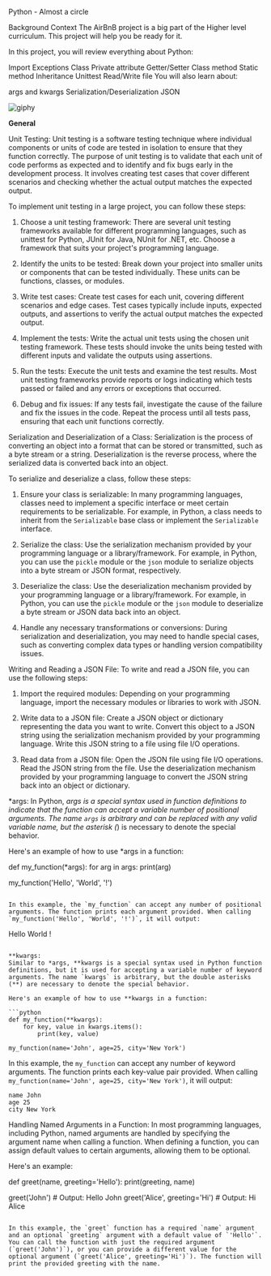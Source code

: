 Python - Almost a circle

Background Context
The AirBnB project is a big part of the Higher level curriculum. This project will help you be ready for it.

In this project, you will review everything about Python:

Import
Exceptions
Class
Private attribute
Getter/Setter
Class method
Static method
Inheritance
Unittest
Read/Write file
You will also learn about:

args and kwargs
Serialization/Deserialization
JSON

![giphy](giphy)


**General**

Unit Testing:
Unit testing is a software testing technique where individual components or units of code are tested in isolation to ensure that they function correctly. The purpose of unit testing is to validate that each unit of code performs as expected and to identify and fix bugs early in the development process. It involves creating test cases that cover different scenarios and checking whether the actual output matches the expected output.

To implement unit testing in a large project, you can follow these steps:

1. Choose a unit testing framework: There are several unit testing frameworks available for different programming languages, such as unittest for Python, JUnit for Java, NUnit for .NET, etc. Choose a framework that suits your project's programming language.

2. Identify the units to be tested: Break down your project into smaller units or components that can be tested individually. These units can be functions, classes, or modules.

3. Write test cases: Create test cases for each unit, covering different scenarios and edge cases. Test cases typically include inputs, expected outputs, and assertions to verify the actual output matches the expected output.

4. Implement the tests: Write the actual unit tests using the chosen unit testing framework. These tests should invoke the units being tested with different inputs and validate the outputs using assertions.

5. Run the tests: Execute the unit tests and examine the test results. Most unit testing frameworks provide reports or logs indicating which tests passed or failed and any errors or exceptions that occurred.

6. Debug and fix issues: If any tests fail, investigate the cause of the failure and fix the issues in the code. Repeat the process until all tests pass, ensuring that each unit functions correctly.

Serialization and Deserialization of a Class:
Serialization is the process of converting an object into a format that can be stored or transmitted, such as a byte stream or a string. Deserialization is the reverse process, where the serialized data is converted back into an object.

To serialize and deserialize a class, follow these steps:

1. Ensure your class is serializable: In many programming languages, classes need to implement a specific interface or meet certain requirements to be serializable. For example, in Python, a class needs to inherit from the `Serializable` base class or implement the `Serializable` interface.

2. Serialize the class: Use the serialization mechanism provided by your programming language or a library/framework. For example, in Python, you can use the `pickle` module or the `json` module to serialize objects into a byte stream or JSON format, respectively.

3. Deserialize the class: Use the deserialization mechanism provided by your programming language or a library/framework. For example, in Python, you can use the `pickle` module or the `json` module to deserialize a byte stream or JSON data back into an object.

4. Handle any necessary transformations or conversions: During serialization and deserialization, you may need to handle special cases, such as converting complex data types or handling version compatibility issues.

Writing and Reading a JSON File:
To write and read a JSON file, you can use the following steps:

1. Import the required modules: Depending on your programming language, import the necessary modules or libraries to work with JSON.

2. Write data to a JSON file: Create a JSON object or dictionary representing the data you want to write. Convert this object to a JSON string using the serialization mechanism provided by your programming language. Write this JSON string to a file using file I/O operations.

3. Read data from a JSON file: Open the JSON file using file I/O operations. Read the JSON string from the file. Use the deserialization mechanism provided by your programming language to convert the JSON string back into an object or dictionary.

*args:
In Python, *args is a special syntax used in function definitions to indicate that the function can accept a variable number of positional arguments. The name `args` is arbitrary and can be replaced with any valid variable name, but the asterisk (*) is necessary to denote the special behavior.

Here's an example of how to use *args in a function:


def my_function(*args):
    for arg in args:
        print(arg)

my_function('Hello', 'World', '!')
```

In this example, the `my_function` can accept any number of positional arguments. The function prints each argument provided. When calling `my_function('Hello', 'World', '!')`, it will output:

```
Hello
World
!
```

**kwargs:
Similar to *args, **kwargs is a special syntax used in Python function definitions, but it is used for accepting a variable number of keyword arguments. The name `kwargs` is arbitrary, but the double asterisks (**) are necessary to denote the special behavior.

Here's an example of how to use **kwargs in a function:

```python
def my_function(**kwargs):
    for key, value in kwargs.items():
        print(key, value)

my_function(name='John', age=25, city='New York')
```

In this example, the `my_function` can accept any number of keyword arguments. The function prints each key-value pair provided. When calling `my_function(name='John', age=25, city='New York')`, it will output:

```
name John
age 25
city New York
```

Handling Named Arguments in a Function:
In most programming languages, including Python, named arguments are handled by specifying the argument name when calling a function. When defining a function, you can assign default values to certain arguments, allowing them to be optional.

Here's an example:


def greet(name, greeting='Hello'):
    print(greeting, name)

greet('John')                   # Output: Hello John
greet('Alice', greeting='Hi')   # Output: Hi Alice
```

In this example, the `greet` function has a required `name` argument and an optional `greeting` argument with a default value of `'Hello'`. You can call the function with just the required argument (`greet('John')`), or you can provide a different value for the optional argument (`greet('Alice', greeting='Hi')`). The function will print the provided greeting with the name.

